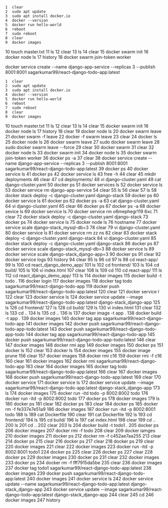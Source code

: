     1  clear
    2  sudo apt update
    3  sudo apt install docker.io
    4  docker --version
    5  docker run hello-world
    6  reboot
    7  sudo reboot
    8  clear
    9  docker images
   10  touch master.txt
   11  ls
   12  clear
   13  ls
   14  clear
   15  docker swarm init
   16  docker node ls
   17  history
   18  docker swarm join-token worker


   docker service create --name django-app-service --replicas 3 --publish 8001:8001 sagarkumar99/react-django-todo-app:latest


    1  clear
    2  sudo apt update
    3  sudo apt install docker.io
    4  docker --version
    5  docker run hello-world
    6  reboot
    7  sudo reboot
    8  clear
    9  docker images
   10  touch master.txt
   11  ls
   12  clear
   13  ls
   14  clear
   15  docker swarm init
   16  docker node ls
   17  history
   18  clear
   19  docker node ls
   20  docker swarm leave
   21  docker swarm -f leave
   22  docker -f swarm leave
   23  clear
   24  docker ls
   25  docker node ls
   26  docker swarm leave
   27  sudo docker swarm leave
   28  sudo docker swarm leave --force
   29  clear
   30  docker swarm
   31  clear
   32  docker node ls
   33  docker swarm init
   34  docker node ls
   35  docker swarm join-token worker
   36  docker ps -a
   37  clear
   38  docker service create --name django-app-service --replicas 3 --publish 8001:8001 sagarkumar99/react-django-todo-app:latest
   39  docker ps
   40  docker service ls
   41  docker ps
   42  docker service ls
   43  free -h
   44  clear
   45  mkdir deployments
   46  clear
   47  cd deployments/
   48  vi django-cluster.yaml
   49  cat django-cluster.yaml
   50  docker ps
   51  docker services ls
   52  docker service ls
   53  docker service rm  django-app-service
   54  clear
   55  ls
   56  clear
   57  ls
   58  docker stack deploy -c django-cluster.yaml django-stack
   59  docker ps
   60  docker service ls
   61  docker ps
   62  docker ps -a
   63  cat django-cluster.yaml
   64  vi django-cluster.yaml
   65  clear
   66  docker ps
   67  docker ps -a
   68  docker sevice ls
   69  docker service ls
   70  docker service rm o6mephegr119 6xc
   71  clear
   72  docker stack deploy -c django-cluster.yaml django-stack
   73  docker ps
   74  docker service ls
   75  docker node ls
   76  hostname
   77  docker service scale  django-stack_mysql-db=3
   78  clear
   79  vi django-cluster.yaml
   80  docker service ls
   81  docker service rm zz ns
   82  clear
   83  docker stack deploy -c django-cluster.yaml django-stack
   84  vi django-cluster.yaml
   85  docker stack deploy -c django-cluster.yaml django-stack
   86  docker ps
   87  docker service scale  django-stack_mysql-db=3
   88  docker service ls
   89  docker service scale  django-stack_django-app=3
   90  docker ps
   91  clear
   92  docker service logs
   93  history
   94  clear
   95  ls
   96  cd
   97  ls
   98  cd react-app/
   99  ls
  100  cd react_django_demo_app/
  101  ls
  102  cd frontend/
  103  ls
  104  cd build/
  105  ls
  106  vi index.html
  107  clear
  108  ls
  109  cd
  110  cd react-app/
  111  ls
  112  cd react_django_demo_app/
  113  ls
  114  docker images
  115  docker build -t todo .
  116  docker login
  117  docker images
  118  docker tag todo sagarkumar99/react-django-todo-app
  119  docker push sagarkumar99/react-django-todo-app:latest
  120  clear
  121  docker service l
  122  clear
  123  docker service ls
  124  docker service update --image sagarkumar99/react-django-todo-app:latest django-stack_django-app
  125  ls
  126  cd frontend/
  127  ls
  128  cd build/
  129  ls
  130  vi index.html
  131  clear
  132  ls
  133  cd ..
  134  ls
  135  cd ..
  136  ls
  137  docker image -t app .
  138  docker build -t app .
  139  docker images
  140  docker tag app sagarkumar99/react-django-todo-app
  141  docker images
  142  docker push sagarkumar99/react-django-todo-app-todo:latest
  143  docker push sagarkumar99/react-django-todo-app-todo
  144  docker tag app sagarkumar99/react-django-todo-app
  145  docker push sagarkumar99/react-django-todo-app-todo:latest
  146  clear
  147  docker images
  148  docker rmi app
  149  docker images
  150  docker ps
  151  docker ls
  152  clear
  153  docker ls
  154  docker images
  155  docker image prune
  156  clear
  157  docker images
  158  docker rmi c16
  159  docker rmi -f c16
  160  clear
  161  docker images
  162  docker rmi sagarkumar99/react-django-todo-app
  163  clear
  164  docker images
  165  docker tag todo sagarkumar99/react-django-todo-app:latest
  166  clear
  167  docker images
  168  docker push sagarkumar99/react-django-todo-app:latest
  169  clear
  170  docker service
  171  docker service ls
  172  docker service update --image  sagarkumar99/react-django-todo-app:latest  django-stack_django-app
  173  ls
  174  docker images
  175  docker run -itd todo -p 8002:8002 todo
  176  docker run -itd  -p 8002:8002 todo
  177  docker ps
  178  docker images
  179  ls
  180  docker ps
  181  clear
  182  docker ps
  183  clear
  184  docker ps
  185  docker rm -f fe337e7e51a9
  186  docker images
  187  docker run -itd  -p 8002:8001 todo
  188  ls
  189  cat Dockerfile
  190  clear
  191  cat Dockerfile
  192  ls
  193  cd frontend/
  194  ls
  195  cd build/
  196  ls
  197  cat index.html
  198  clear
  199  cd ..
  200  ls
  201  cd ..
  202  clear
  203  ls
  204  docker build -t todo1 .
  205  docker ps
  206  docker images
  207  docker rmi -f todo
  208  clear
  209  docker iamges
  210  docker images
  211  docker ps
  212  docker rm -f c452ae7aa255
  213  clear
  214  docker ps
  215  clear
  216  docker ps
  217  clear
  218  docker ps
  219  clear
  220  docker images
  221  clear
  222  docker images
  223  docker run -itd -p 8002:8001 todo1
  224  docker ps
  225  clear
  226  docker ps
  227  clear
  228  docker ps
  229  docker images
  230  docker ps
  231  clear
  232  docker images
  233  docker ps
  234  docker rm -f fff7915da5be
  235  clear
  236  docker images
  237  docker tag todo1 sagarkumar99/react-django-todo-app:latest
  238  docker images
  239  docker push sagarkumar99/react-django-todo-app:latest
  240  docker images
  241  docker service ls
  242  docker service update --name sagarkumar99/react-django-todo-app:latest  django-stack_django-app
  243  docker service update --image sagarkumar99/react-django-todo-app:latest  django-stack_django-app
  244  clear
  245  cd
  246  docker images
  247  history
